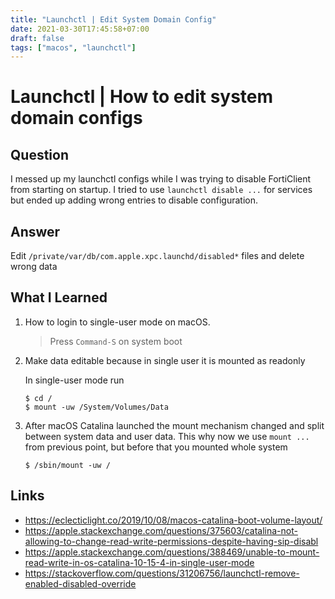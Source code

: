 ```yaml
---
title: "Launchctl | Edit System Domain Config"
date: 2021-03-30T17:45:58+07:00
draft: false
tags: ["macos", "launchctl"]
---
```


# Launchctl | How to edit system domain configs

## Question

I messed up my launchctl configs while I was trying to disable FortiClient from starting on startup. I tried to use `launchctl disable ...` for services but ended up adding wrong entries to disable configuration.

## Answer

Edit `/private/var/db/com.apple.xpc.launchd/disabled*` files and delete wrong data

## What I Learned

1. How to login to single-user mode on macOS.

    > Press `Command-S` on system boot

1. Make data editable because in single user it is mounted as readonly

    In single-user mode run

    ```console
    $ cd /
    $ mount -uw /System/Volumes/Data
    ```

1. After macOS Catalina launched the mount mechanism changed and split between system data and user data. This why now we use `mount ...` from previous point, but before that you mounted whole system

    ```console
    $ /sbin/mount -uw /
    ```

## Links

-   https://eclecticlight.co/2019/10/08/macos-catalina-boot-volume-layout/
-   https://apple.stackexchange.com/questions/375603/catalina-not-allowing-to-change-read-write-permissions-despite-having-sip-disabl
-   https://apple.stackexchange.com/questions/388469/unable-to-mount-read-write-in-os-catalina-10-15-4-in-single-user-mode
-   https://stackoverflow.com/questions/31206756/launchctl-remove-enabled-disabled-override

